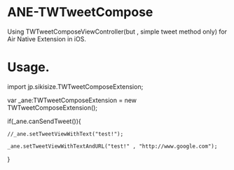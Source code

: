 ANE-TWTweetCompose
==================

Using TWTweetComposeViewController(but , simple tweet method only) for Air Native Extension in iOS.

Usage.
===========
import jp.sikisize.TWTweetComposeExtension;

var _ane:TWTweetComposeExtension = new TWTweetComposeExtension();

if(_ane.canSendTweet()){

    //_ane.setTweetViewWithText("test!");
    
    _ane.setTweetViewWithTextAndURL("test!" , "http://www.google.com");

}